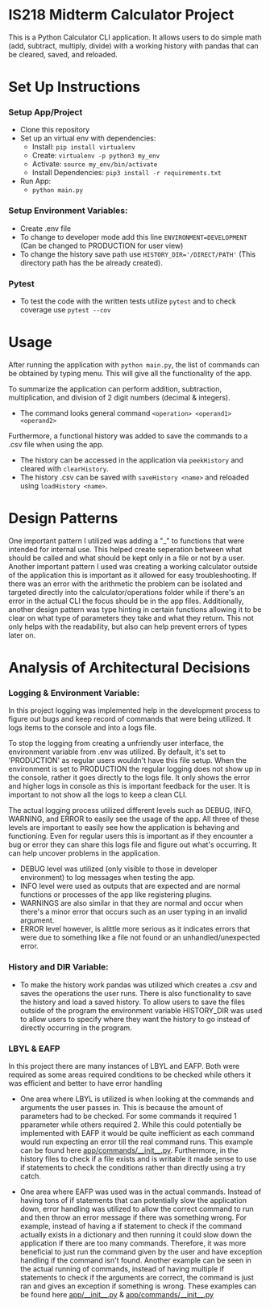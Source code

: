 # IS218 Midterm Calculator Project

This is a Python Calculator CLI application. It allows users to do simple math (add, subtract, multiply, divide) with a working history with pandas that can be cleared, saved, and reloaded.

# Set Up Instructions

### Setup App/Project
- Clone this repository
- Set up an virtual env with dependencies:
  - Install: `pip install virtualenv`
  - Create: `virtualenv -p python3 my_env`
  - Activate: `source my_env/bin/activate`
  - Install Dependencies: `pip3 install -r requirements.txt`
- Run App:
    - `python main.py`

### Setup Environment Variables:
- Create .env file 
- To change to developer mode add this line `ENVIRONMENT=DEVELOPMENT` (Can be changed to PRODUCTION for user view)
- To change the history save path use `HISTORY_DIR='/DIRECT/PATH'` (This directory path has the be already created).

### Pytest
- To test the code with the written tests utilize `pytest` and to check coverage use `pytest --cov` 

# Usage
After running the application with `python main.py`, the list of commands can be obtained by typing menu. This will give all the functionality of the app.

To summarize the application can perform addition, subtraction, multiplication, and division of 2 digit numbers (decimal & integers).
  * The command looks general command `<operation> <operand1> <operand2>`

Furthermore, a functional history was added to save the commands to a .csv file when using the app. 
  * The history can be accessed in the application via `peekHistory` and cleared with `clearHistory`. 
  * The history .csv can be saved with `saveHistory <name>` and reloaded using `loadHistory <name>`.

# Design Patterns
One important pattern I utilized was adding a "_" to functions that were intended for internal use. This helped create seperation between what should be called and what should be kept only in a file or not by a user. Another important pattern I used was creating a working calculator outside of the application this is important as it allowed for easy troubleshooting. If there was an error with the arithmetic the problem can be isolated and targeted directly into the calculator/operations folder while if there's an error in the actual CLI the focus should be in the app files. Additionally, another design pattern was type hinting in certain functions allowing it to be clear on what type of parameters they take and what they return. This not only helps with the readability, but also can help prevent errors of types later on. 

# Analysis of Architectural Decisions
### Logging & Environment Variable:
In this project logging was implemented help in the development process to figure out bugs and keep record of commands that were being utilized. It logs items to the console and into a logs file.

To stop the logging from creating a unfriendly user interface, the environment variable from .env was utilized. By default, it's set to 'PRODUCTION' as regular users wouldn't have this file setup. When the environment is set to PRODUCTION the regular logging does not show up in the console, rather it goes directly to the logs file. It only shows the error and higher logs in console as this is important feedback for the user. It is important to not show all the logs to keep a clean CLI. 

The actual logging process utilized different levels such as DEBUG, INFO, WARNING, and ERROR to easily see the usage of the app. All three of these levels are important to easily see how the application is behaving and functioning. Even for regular users this is important as if they encounter a bug or error they can share this logs file and figure out what's occurring. It can help uncover problems in the application. 

* DEBUG level was utilized (only visible to those in developer environment) to log messages when testing the app.
* INFO level were used as outputs that are expected and are normal functions or processes of the app like registering plugins. 
* WARNINGS are also similar in that they are normal and occur when there's a minor error that occurs such as an user typing in an invalid argument. 
* ERROR level however, is alittle more serious as it indicates errors that were due to something like a file not found or an unhandled/unexpected error. 

### History and DIR Variable:
* To make the history work pandas was utilized which creates a .csv and saves the operations the user runs. There is also functionality to save the history and load a saved history. To allow users to save the files outside of the program the environment variable HISTORY_DIR was used to allow users to specify where they want the history to go instead of directly occurring in the program.  


### LBYL & EAFP
In this project there are many instances of LBYL and EAFP. Both were required as some areas required conditions to be checked while others it was efficient and better to have error handling

* One area where LBYL is utilized is when looking at the commands and arguments the user passes in. This is because the amount of parameters had to be checked. For some commands it required 1 pparameter while others required 2. While this could potentially be implemented with EAFP it would be quite inefficient as each command would run expecting an error till the real command runs. This example can be found here [app/commands/\_\_init\_\_.py](https://github.com/Jhr-4/IS218_Midterm/blob/main/app/commands/__init__.py). Furthermore, in the history files to check if a file exists and is writable it made sense to use if statements to check the conditions rather than directly using a try catch.

* One area where EAFP was used was in the actual commands. Instead of having tons of if statements that can potentially slow the application down, error handling was utilized to allow the correct command to run and then throw an error message if there was something wrong. For example, instead of having a if statement to check if the command actually exists in a dictionary and then running it could slow down the application if there are too many commands. Therefore, it was more beneficial to just run the command given by the user and have exception handling if the command isn't found. Another example can be seen in the actual running of commands, instead of having multiple if statements to check if the arguments are correct, the command is just ran and gives an exception if something is wrong. These examples can be found here [app/\_\_init\_\_.py](https://github.com/Jhr-4/IS218_Midterm/blob/main/app/__init__.py) & [app/commands/\_\_init\_\_.py](https://github.com/Jhr-4/IS218_Midterm/blob/main/app/commands/__init__.py)
